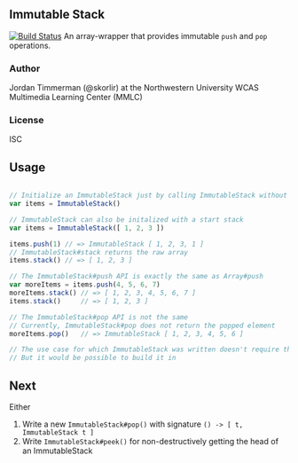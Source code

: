 ## Immutable Stack
[![Build Status](https://travis-ci.org/mmlc/immutable-stack.svg?branch=master)](https://travis-ci.org/mmlc/immutable-stack)
An array-wrapper that provides immutable `push` and `pop` operations.

### Author
Jordan Timmerman (@skorlir)
at the Northwestern University WCAS Multimedia Learning Center (MMLC)

### License
ISC

## Usage

```js

// Initialize an ImmutableStack just by calling ImmutableStack without arguments
var items = ImmutableStack()

// ImmutableStack can also be initalized with a start stack
var items = ImmutableStack([ 1, 2, 3 ])

items.push(1) // => ImmutableStack [ 1, 2, 3, 1 ]
// ImmutableStack#stack returns the raw array
items.stack() // => [ 1, 2, 3 ]

// The ImmutableStack#push API is exactly the same as Array#push
var moreItems = items.push(4, 5, 6, 7)
moreItems.stack() // => [ 1, 2, 3, 4, 5, 6, 7 ]
items.stack()     // => [ 1, 2, 3 ]

// The ImmutableStack#pop API is not the same
// Currently, ImmutableStack#pop does not return the popped element
moreItems.pop()   // => ImmutableStack [ 1, 2, 3, 4, 5, 6 ]

// The use case for which ImmutableStack was written doesn't require that functionality
// But it would be possible to build it in

```

## Next

Either

  1. Write a new `ImmutableStack#pop()` with signature `() -> [ t, ImmutableStack t ]`
  2. Write `ImmutableStack#peek()` for non-destructively getting the head of an ImmutableStack

